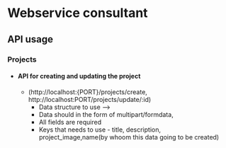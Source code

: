 # Webservice consultant

## API usage

### Projects

- #### API for creating and updating the project
  - (http://localhost:{PORT}/projects/create, http://localhost:PORT/projects/update/:id)
    - Data structure to use -->
    - Data should in the form of multipart/formdata,
    - All fields are required
    - Keys that needs to use - title, description, project_image,name(by whoom this data going to be created)
